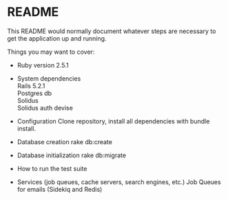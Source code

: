 # README

This README would normally document whatever steps are necessary to get the
application up and running.

Things you may want to cover:

* Ruby version 2.5.1

* System dependencies <br>
	Rails 5.2.1 <br>
	Postgres db <br>
	Solidus <br>
	Solidus auth devise


* Configuration
	Clone repository, install all dependencies with bundle install.

* Database creation
	rake db:create

* Database initialization
	rake db:migrate

* How to run the test suite

* Services (job queues, cache servers, search engines, etc.)
	Job Queues for emails (Sidekiq and Redis)
